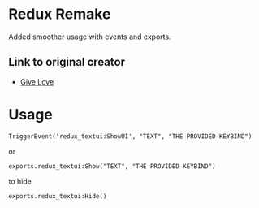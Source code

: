 # Redux Remake

Added smoother usage with events and exports.

## Link to original creator
- [Give Love](https://github.com/cinquina/five-textui)



# Usage 

```
TriggerEvent('redux_textui:ShowUI', "TEXT", "THE PROVIDED KEYBIND") 
```
or
```
exports.redux_textui:Show("TEXT", "THE PROVIDED KEYBIND")
```

to hide

```
exports.redux_textui:Hide()
```

